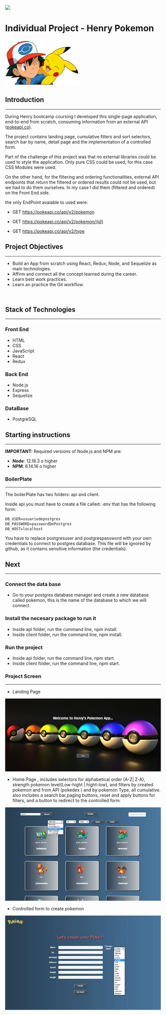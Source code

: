 <p align='left'>
    <img src='https://static.wixstatic.com/media/85087f_0d84cbeaeb824fca8f7ff18d7c9eaafd~mv2.png/v1/fill/w_160,h_30,al_c,q_85,usm_0.66_1.00_0.01/Logo_completo_Color_1PNG.webp' </img>
</p>

# Individual Project - Henry Pokemon

<p align="left">
  <img height="150" src="./pokemon.png" />
</p>

## Introduction

<hr>

<p>
During Henry bootcamp coursing I developed this single-page application, end-to-end from scratch, consuming information from an external API (<a href="https://pokeapi.co">pokeapi.co</a>).

The project contains landing page, cumulative filters and sort selectors, search bar by name, detail page and the implementation of a controlled form.

Part of the challenge of this project was that no external libraries could be used to style the application. Only pure CSS could be used, for this case CSS Modules were used.

On the other hand, for the filtering and ordering functionalities, external API endpoints that return the filtered or ordered results could not be used, but we had to do them ourselves. In my case I did them (filtered and ordered) on the Front End side.

the only EndPoint avaiable to used were:

- GET https://pokeapi.co/api/v2/pokemon
- GET https://pokeapi.co/api/v2/pokemon/{id}

- GET https://pokeapi.co/api/v2/type

</p>

## Project Objectives

<hr>
<ul>
<li>Build an App from scratch using React, Redux, Node, and Sequelize as main technologies.</li>
<li>Affirm and connect all the concept learned during the career.</li>
<li>Learn best work practices.</li>
<li>Learn an practice the Git workflow.</li>
</ul>

<br>

## Stack of Technologies

<hr>

<h3>Front End</h3>
<ul>
<li>HTML</li>
<li>CSS</li>
<li>JavaScript</li>
<li>React</li>
<li>Redux</li>
</ul>

<h3>Back End</h3>

<ul>
<li>Node.js</li>
<li>Express</li>
<li>Sequelize</li>
</ul>

<h3>DataBase</h3>

<ul>

<li>PostgreSQL</li>
</ul>

## Starting instructions

<hr>

**IMPORTANT:** Required versions of Node.js and NPM are:

- **Node**: 12.18.3 o higher
- **NPM**: 6.14.16 o higher

<h3>BoilerPlate</h3>

<hr>

The boilerPlate has two folders: api and client.

Inside api you must have to create a file called: .env that has the following form:

```
DB_USER=usuariodepostgres
DB_PASSWORD=passwordDePostgres
DB_HOST=localhost
```

You have to replace postgresuser and postgrespassword with your own credentials to connect to postgres database. This file will be ignored by github, as it contains sensitive information (the credentials).
<br>

<h2>Next</h2>

<hr>

<h3>Connect the data base</h3>

- Go to your postgres database manager and create a new database called pokemon, this is the name of the database to which we will connect.

<h3>Install the necesary package to run it</h3>

- Inside api folder, run the command line, npm install.
- Inside client folder, run the command line, npm install.

<h3>Run the project</h3>

- Inside api folder, run the command line, npm start.
- Inside client folder, run the command line, npm start.

<h3>Project Screen</h3>
<hr>
<ul>
<li>
Landing Page
</li>
</ul>
<img src="./api/assetsBack/landing.png"  >
<br>
<ul>
<li>
Home Page , includes selectors for alphabetical order (A-Z| Z-A), strength pokemon level(Low-hight | hight-low), and filters by created pokemon and from API (pokedex ) and by pokemon Type, all cumulative. also includes a search bar,paging buttons, reset and apply buttons for filters, and a button to redirect to the controlled form.
</li>
</ul>
<img src="./api/assetsBack/home1.png" >
<ul>
<li>
Controlled form to create pokemon
</li>
</ul>
<img src="./api/assetsBack/form1.png" >
